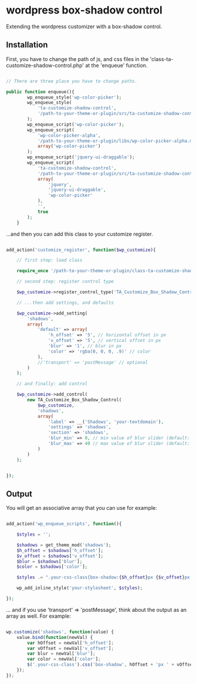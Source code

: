 # wordpress box-shadow control
Extending the wordpress customizer with a box-shadow control.

## Installation

First, you have to change the path of js, and css files in the 'class-ta-customize-shadow-control.php' at the 'enqueue' function.

```php

// There are three place you have to change paths.

public function enqueue(){
		wp_enqueue_style('wp-color-picker');
		wp_enqueue_style(
			'ta-customize-shadow-control',
			'/path-to-your-theme-or-plugin/src/ta-customize-shadow-control.css' // Change it with your own directory!
		);
		wp_enqueue_script('wp-color-picker');
		wp_enqueue_script(
			'wp-color-picker-alpha',
			'/path-to-your-theme-or-plugin/libs/wp-color-picker-alpha.min.js', // Change it with your own directory!
			array('wp-color-picker')
		);
		wp_enqueue_script('jquery-ui-draggable');
		wp_enqueue_script(
			'ta-customize-shadow-control',
			'/path-to-your-theme-or-plugin/src/ta-customize-shadow-control.js', // Change it with your own directory!
			array(
				'jquery',
				'jquery-ui-draggable',
				'wp-color-picker'
			),
			'',
			true
		);
	}

```

...and then you can add this class to your customize register.

```php

add_action('customize_register', function($wp_customize){

	// first step: load class

	require_once '/path-to-your-theme-or-plugin/class-ta-customize-shadow-control.php'; // Change it with your own directory!

	// second step: register control type

	$wp_customize->register_control_type('TA_Customize_Box_Shadow_Control');

	// ...then add settings, and defaults

	$wp_customize->add_setting(
		'shadows',
		array(
			'default' => array(
				'h_offset' => '5', // horizontal offset in px
				'v_offset' => '5', // vertical offset in px
				'blur' => '1', // blur in px
				'color' => 'rgba(0, 0, 0, .9)' // color
			),
			//'transport' => 'postMessage' // optional
		)
	);

	// and finally: add control

	$wp_customize->add_control(
		new TA_Customize_Box_Shadow_Control(
			$wp_customize,
			'shadows',
			array(
				'label' => __('Shadows', 'your-textdomain'),
				'settings' => 'shadows',
				'section' => 'shadows',
				'blur_min' => 0, // min value of blur slider (default: 0)
				'blur_max' => 40 // max value of blur slider (default: 20)
			)
		)
	);


});

```

## Output

You will get an associative array that you can use for example:

```php

add_action('wp_enqueue_scripts', function(){

	$styles = '';

	$shadows = get_theme_mod('shadows');
	$h_offset = $shadows['h_offset'];
	$v_offset = $shadows['v_offset'];
	$blur = $shadows['blur'];
	$color = $shadows['color'];

	$styles .= ".your-css-class{box-shadow:{$h_offset}px {$v_offset}px {$blur}px {$color};}";

	wp_add_inline_style('your-stylesheet', $styles);

});

```

... and if you use 'transport' => 'postMessage', think about the output as an array as well. For example:

```javascript

wp.customize('shadows', function(value) {
	value.bind(function(newVal) {
		var hOffset = newVal['h_offset'];
		var vOffset = newVal['v_offset'];
		var blur = newVal['blur'];
		var color = newVal['color'];
		$('.your-css-class').css('box-shadow', hOffset + 'px ' + vOffset + 'px ' + blur + 'px ' + color);
	});
});

```
